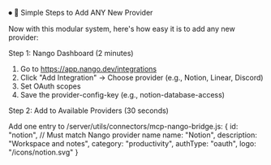 ⏺ 📝 Simple Steps to Add ANY New Provider

  Now with this modular system, here's how easy it is to add any new provider:

  Step 1: Nango Dashboard (2 minutes)

  1. Go to https://app.nango.dev/integrations
  2. Click "Add Integration" → Choose provider (e.g., Notion, Linear, Discord)
  3. Set OAuth scopes
  4. Save the provider-config-key (e.g., notion-database-access)

  Step 2: Add to Available Providers (30 seconds)

  Add one entry to /server/utils/connectors/mcp-nango-bridge.js:
  {
    id: "notion",  // Must match Nango provider name
    name: "Notion",
    description: "Workspace and notes",
    category: "productivity",
    authType: "oauth",
    logo: "/icons/notion.svg"
  }